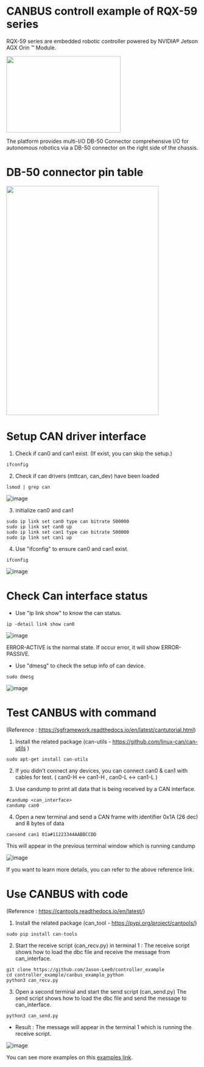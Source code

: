 # CANBUS controll example of RQX-59 series

RQX-59 series are embedded robotic controller powered by NVIDIA® Jetson AGX Orin ™ Module.

<img src="https://github.com/Jason-Lee0/controller_example/assets/56862464/40ff2e3c-6e1e-473c-aa6c-a81547dec9e2" height="200" width="300">

The platform provides multi-I/O DB-50 Connector comprehensive I/O for autonomous robotics via a DB-50 connector on the right side of the chassis.

# DB-50 connector pin table


<img src="https://github.com/Jason-Lee0/controller_example/assets/56862464/0ffa6ff3-b554-4376-a75e-b43f8968f743" height="600" width="400">

# Setup CAN driver interface
1. Check if can0 and can1 exist. (If exist, you can skip the setup.)
```
ifconfig
```
2. Check if can drivers (mttcan, can_dev) have been loaded
```
lsmod | grep can
```
![image](https://github.com/Jason-Lee0/controller_example/assets/56862464/f2bae98c-d0c5-4df1-a2ac-13630bc206b7)

3.  initialize can0 and can1
```
sudo ip link set can0 type can bitrate 500000 
sudo ip link set can0 up
sudo ip link set can1 type can bitrate 500000 
sudo ip link set can1 up
```

4. Use "ifconfig" to ensure can0 and can1 exist. 
```
ifconfig
```
![image](https://github.com/Jason-Lee0/controller_example/assets/56862464/b1082010-1d5f-42a7-8238-86b2c447965d)

# Check Can interface status

- Use "ip link show" to know the can status.

```
ip -detail link show can0
```
![image](https://github.com/Jason-Lee0/controller_example/assets/56862464/ce35ca6d-8866-4485-bc45-7e607156f512)

ERROR-ACTIVE is the normal state. If occur error, it will show ERROR-PASSIVE.

- Use "dmesg" to check the setup info of can device.
```
sudo dmesg
```
![image](https://github.com/Jason-Lee0/controller_example/assets/56862464/5ae78b1e-805a-4838-8419-917a238b2c78)

# Test CANBUS with command 
(Reference : https://sgframework.readthedocs.io/en/latest/cantutorial.html)

1. Install the related package 
(can-utils - https://github.com/linux-can/can-utils )
```
sudo apt-get install can-utils
```

2. If you didn't connect any devices, you can connect can0 & can1 with cables for test. 
( can0-H <-> can1-H ,  can0-L <-> can1-L )




3. Use candump  to print all data that is being received by a CAN interface.
```
#candump <can_interface>
candump can0
```
4. Open a new terminal and send a CAN frame with identifier 0x1A (26 dec) and 8 bytes of data

```
cansend can1 01a#11223344AABBCCDD
```
This will appear in the previous terminal window which is running candump


![image](https://github.com/Jason-Lee0/controller_example/assets/56862464/e005f007-8510-4d46-9411-c41bbbc62622)

If you want to learn more details, you can refer to the above reference link.

# Use CANBUS with code
(Reference : https://cantools.readthedocs.io/en/latest/)

1. Install the related package 
(can_tool - https://pypi.org/project/cantools/)

```
sudo pip install can-tools
```

2. Start the receive script (can_recv.py) in terminal 1 :
The receive script shows how to load the dbc file and receive the message from can_interface.  

```
git clone https://github.com/Jason-Lee0/controller_example
cd controller_example/canbus_example_python
python3 can_recv.py
```

3. Open a second terminal and start the send script (can_send.py) 
The send script shows how to load the dbc file and send the message to can_interface.

```
python3 can_send.py
```


- Result :
The message will appear in the terminal 1 which is running the receive script.

![image](https://github.com/Jason-Lee0/controller_example/assets/56862464/61825f65-9ae3-4817-9fba-149ee65ec897)

You can see more examples on this [examples link](https://github.com/cantools/cantools/tree/master/examples). 


